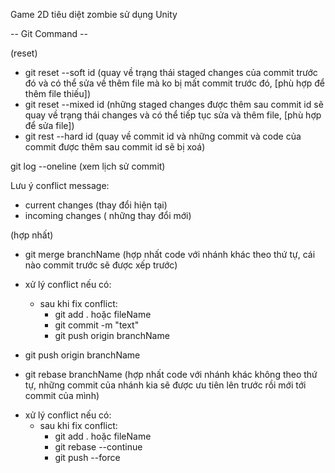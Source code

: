 Game 2D tiêu diệt zombie sử dụng Unity

-- Git Command --

(reset)
- git reset --soft id (quay về trạng thái staged changes của commit trước đó và có thể sửa về thêm file mà ko bị mất commit trước đó, [phù hợp để thêm file thiếu])
- git reset --mixed id (những staged changes được thêm sau commit id sẽ quay về trạng thái changes và có thể tiếp tục sửa và thêm file, [phù hợp để sửa file])
- git rest --hard id (quay về commit id và những commit và code của commit được thêm sau commit id sẽ bị xoá)

git log --oneline (xem lịch sử commit)

Lưu ý conflict message:
- current changes (thay đổi hiện tại)
- incoming changes ( những thay đổi mới)

(hợp nhất)
- git merge branchName (hợp nhất code với nhánh khác theo thứ tự, cái nào commit trước sẽ được xếp trước)
+ xử lý conflict nếu có:
  + sau khi fix conflict:
    + git add . hoặc fileName
    + git commit -m "text"
    + git push origin branchName

+ git push origin branchName

- git rebase branchName (hợp nhất code với nhánh khác không theo thứ tự, những commit của nhánh kia sẽ được ưu tiên lên trước rồi mới tới commit của mình)
+ xử lý conflict nếu có:
  + sau khi fix conflict:
    + git add . hoặc fileName
    + git rebase --continue
    + git push --force




